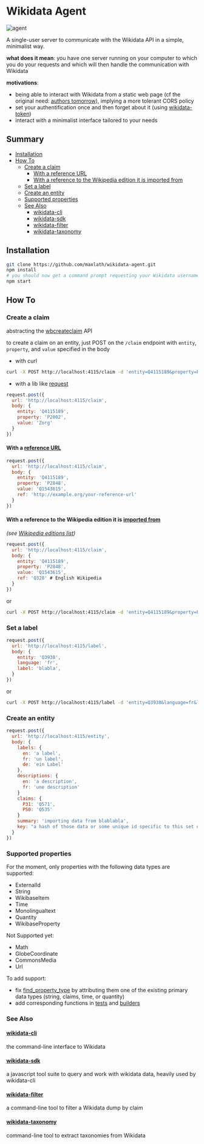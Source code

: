# Wikidata Agent

![agent](http://vignette4.wikia.nocookie.net/matrix/images/a/ab/Original_Agents.jpg)

A single-user server to communicate with the Wikidata API in a simple, minimalist way.

**what does it mean**: you have one server running on your computer to which you do your requests and which will then handle the communication with Wikidata

**motivations**:
- being able to interact with Wikidata from a static web page (cf the original need: [authors tomorrow](https://github.com/inventaire/inventaire-authors-birthday#authors-tomorrow)), implying a more tolerant CORS policy
- set your authentification once and then forget about it (using [wikidata-token](https://github.com/maxlath/wikidata-token))
- interact with a minimalist interface tailored to your needs

## Summary

<!-- START doctoc generated TOC please keep comment here to allow auto update -->
<!-- DON'T EDIT THIS SECTION, INSTEAD RE-RUN doctoc TO UPDATE -->


- [Installation](#installation)
- [How To](#how-to)
  - [Create a claim](#create-a-claim)
    - [With a reference URL](#with-a-reference-url)
    - [With a reference to the Wikipedia edition it is imported from](#with-a-reference-to-the-wikipedia-edition-it-is-imported-from)
  - [Set a label](#set-a-label)
  - [Create an entity](#create-an-entity)
  - [Supported properties](#supported-properties)
  - [See Also](#see-also)
    - [wikidata-cli](#wikidata-cli)
    - [wikidata-sdk](#wikidata-sdk)
    - [wikidata-filter](#wikidata-filter)
    - [wikidata-taxonomy](#wikidata-taxonomy)

<!-- END doctoc generated TOC please keep comment here to allow auto update -->

## Installation

```sh
git clone https://github.com/maxlath/wikidata-agent.git
npm install
# you should now get a command prompt requesting your Wikidata username and password
npm start
```

## How To

### Create a claim
abstracting the [wbcreateclaim](https://www.wikidata.org/w/api.php?action=help&modules=wbcreateclaim) API

to create a claim on an entity, just POST on the `/claim` endpoint with `entity`, `property`, and `value` specified in the body

* with curl

```bash
curl -X POST http://localhost:4115/claim -d 'entity=Q4115189&property=P2002&value=Zorg'
```

* with a lib like [request](https://github.com/request/request)

```javascript
request.post({
  url: 'http://localhost:4115/claim',
  body: {
    entity: 'Q4115189',
    property: 'P2002',
    value: 'Zorg'
  }
})
```

#### With a [reference URL](https://www.wikidata.org/wiki/Property:P854)

```javascript
request.post({
  url: 'http://localhost:4115/claim',
  body: {
    entity: 'Q4115189',
    property: 'P2848',
    value: 'Q1543615',
    ref: 'http://example.org/your-reference-url'
  }
})
```

#### With a reference to the Wikipedia edition it is [imported from](https://www.wikidata.org/wiki/Property:P143)
*(see [Wikipedia editions list](/maxlath/wikidata-agent/blob/master/server/lib/reference_sources.coffee))*

```javascript
request.post({
  url: 'http://localhost:4115/claim',
  body: {
    entity: 'Q4115189',
    property: 'P2848',
    value: 'Q1543615',
    ref: 'Q328' # English Wikipedia
  }
})
```
or
```sh
curl -X POST http://localhost:4115/claim -d 'entity=Q4115189&property=P2848&value=Q1543615&ref=Q328'
```

### Set a label

```javascript
request.post({
  url: 'http://localhost:4115/label',
  body: {
    entity: 'Q3938',
    language: 'fr',
    label: 'blabla',
  }
})
```
or

```sh
curl -X POST http://localhost:4115/label -d 'entity=Q3938&language=fr&label=blabla'
```

### Create an entity

```javascript
request.post({
  url: 'http://localhost:4115/entity',
  body: {
    labels: {
      en: 'a label',
      fr: 'un label',
      de: 'ein Label'
    },
    descriptions: {
      en: 'a description',
      fr: 'une description'
    }
    claims: {
      P31: 'Q571',
      P50: 'Q535'
    }
    summary: 'importing data from blablabla',
    key: "a hash of those data or some unique id specific to this set of data to make sure this entity isn't added twice"
  }
})
```

### Supported properties
For the moment, only properties with the following data types are supported:
* ExternalId
* String
* WikibaseItem
* Time
* Monolingualtext
* Quantity
* WikibaseProperty

Not Supported yet:
* Math
* GlobeCoordinate
* CommonsMedia
* Url

To add support:
* fix [find_property_type](https://github.com/maxlath/wikidata-agent/blob/master/server/lib/find_property_type.coffee) by attributing them one of the existing primary data types (string, claims, time, or
  quantity)
* add corresponding functions in [tests](https://github.com/maxlath/wikidata-agent/blob/master/server/lib/tests.coffee) and [builders](https://github.com/maxlath/wikidata-agent/blob/master/server/lib/builders.coffee)


### See Also

#### [wikidata-cli](https://www.npmjs.com/package/wikidata-cli)
the command-line interface to Wikidata

#### [wikidata-sdk](https://www.npmjs.com/package/wikidata-sdk)
a javascript tool suite to query and work with wikidata data, heavily used by wikidata-cli

#### [wikidata-filter](https://npmjs.com/package/wikidata-filter)
a command-line tool to filter a Wikidata dump by claim

#### [wikidata-taxonomy](https://github.com/nichtich/wikidata-taxonomy)
command-line tool to extract taxonomies from Wikidata
